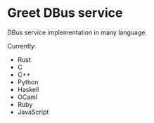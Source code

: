 # Greet DBus service

DBus service implementation in many language.

Currently:

- Rust
- C
- C++
- Python
- Haskell
- OCaml
- Ruby
- JavaScript
